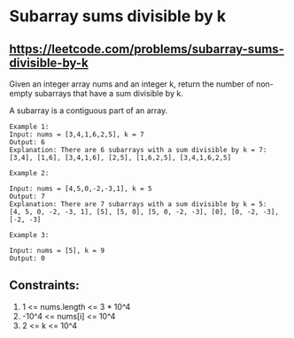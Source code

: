 # Subarray sums divisible by k
## https://leetcode.com/problems/subarray-sums-divisible-by-k

Given an integer array nums and an integer k, return the number of non-empty subarrays that have a sum divisible by k.

A subarray is a contiguous part of an array. 
```
Example 1:
Input: nums = [3,4,1,6,2,5], k = 7
Output: 6
Explanation: There are 6 subarrays with a sum divisible by k = 7:
[3,4], [1,6], [3,4,1,6], [2,5], [1,6,2,5], [3,4,1,6,2,5]

Example 2:

Input: nums = [4,5,0,-2,-3,1], k = 5
Output: 7
Explanation: There are 7 subarrays with a sum divisible by k = 5:
[4, 5, 0, -2, -3, 1], [5], [5, 0], [5, 0, -2, -3], [0], [0, -2, -3], [-2, -3]

Example 3:

Input: nums = [5], k = 9
Output: 0
```

## Constraints:

1. 1 <= nums.length <= 3 * 10^4
2. -10^4 <= nums[i] <= 10^4
3. 2 <= k <= 10^4
